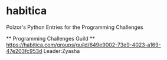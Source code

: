 # habitica
Polzor's Python Entries for the Programming Challenges

** Programming Challenges Guild **
https://habitica.com/groups/guild/649e9002-73e9-4023-a169-47e203fc953d
Leader:Zyasha
